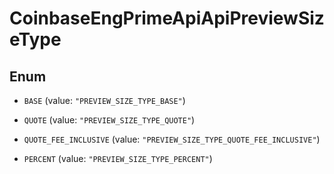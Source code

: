 
# CoinbaseEngPrimeApiApiPreviewSizeType

## Enum


* `BASE` (value: `"PREVIEW_SIZE_TYPE_BASE"`)

* `QUOTE` (value: `"PREVIEW_SIZE_TYPE_QUOTE"`)

* `QUOTE_FEE_INCLUSIVE` (value: `"PREVIEW_SIZE_TYPE_QUOTE_FEE_INCLUSIVE"`)

* `PERCENT` (value: `"PREVIEW_SIZE_TYPE_PERCENT"`)



